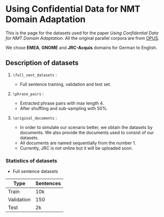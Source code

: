 # Using Confidential Data for NMT Domain Adaptation

This is the page for the datasets used for the paper _Using Confidential Data for NMT Domain Adaptation_.
All the original parallel corpora are from [OPUS](https://opus.nlpl.eu/).

We chose **EMEA**, **GNOME** and **JRC-Acquis** domains for German to English. 



## Description of datasets


1. `\full_sent_datasets` :
    - Full sentence training, validation and test set. 
    
2. `\phrase_pairs` :
    - Extracted phrase pairs with max length 4.
    - After shuffling and sub-sampling with 50%. 

3. `\original_documents` :
    - In order to simulate our scenario better, we obtain the datasets by documents.
    We also provide the documents used to consist of our datasets.
    - All documents are named sequentially from the number 1.
    - Currently, JRC is not online but it will be uploaded soon.


### Statistics of datasets


- Full sentence datasets

Type |  Sentences 
---|---
Train | 10k
Validation | 150
Test | 2k
